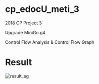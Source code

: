 # cp_edocU_meti_3
2018 CP Project 3

Upgrade MiniGo.g4

Control Flow Analysis & Control Flow Graph

# Result
![result_eg](https://user-images.githubusercontent.com/26526234/50379632-10e5d380-0692-11e9-9cbb-15aad4b063a0.PNG)
